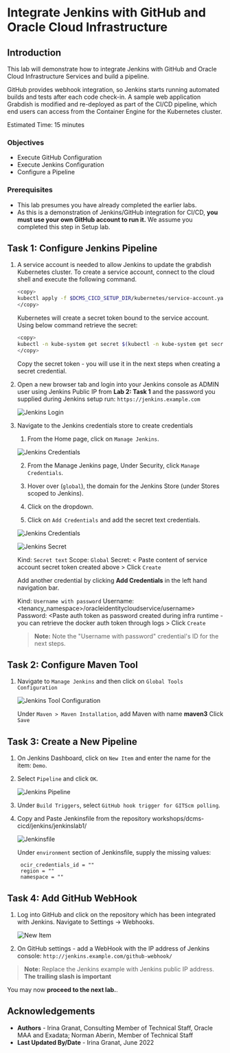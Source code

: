 # Integrate Jenkins with GitHub and Oracle Cloud Infrastructure

## Introduction

This lab will demonstrate how to integrate Jenkins with GitHub and Oracle Cloud Infrastructure Services and build a pipeline.

GitHub provides webhook integration, so Jenkins starts running automated builds and tests after each code check-in. A sample web application Grabdish is modified and re-deployed as part of the CI/CD pipeline, which end users can access from the Container Engine for the Kubernetes cluster.

Estimated Time: 15 minutes

### Objectives

* Execute GitHub Configuration
* Execute Jenkins Configuration
* Configure a Pipeline

### Prerequisites

* This lab presumes you have already completed the earlier labs.
* As this is a demonstration of Jenkins/GitHub integration for CI/CD, **you must use your own GitHub account to run it.** We assume you completed this step in Setup lab.

## Task 1: Configure Jenkins Pipeline

1. A service account is needed to allow Jenkins to update the grabdish Kubernetes cluster. To create a service account, connect to the cloud shell and execute the following command.

     ```bash
     <copy>
     kubectl apply -f $DCMS_CICD_SETUP_DIR/kubernetes/service-account.yaml
     </copy>
     ```

     Kubernetes will create a secret token bound to the service account. Using below command retrieve the secret:

     ```bash
     <copy>
     kubectl -n kube-system get secret $(kubectl -n kube-system get secret | grep kube-cicd | awk '{print $1}') -o jsonpath='{.data.token}' | base64 -d
     </copy>
     ```

     Copy the secret token - you will use it in the next steps when creating a secret credential.

2. Open a new browser tab and login into your Jenkins console as ADMIN user using Jenkins Public IP from **Lab 2: Task 1** and the password you supplied during Jenkins setup run: `https://jenkins.example.com`

   ![Jenkins Login](images/jenkins-login.png " ")

3. Navigate to the Jenkins credentials store to create credentials

   1. From the Home page, click on `Manage Jenkins`.

   ![Jenkins Credentials](images/jenkins-creds.png " ")

   2. From the Manage Jenkins page, Under Security, click `Manage Credentials`.

   3. Hover over (`global`), the domain for the Jenkins Store (under Stores scoped to Jenkins).

   4. Click on the dropdown.

   5. Click on `Add Credentials` and add the secret text credentials.

   ![Jenkins Credentials](images/jenkins-store.png " ")

   ![Jenkins Secret](images/jenkins-secret-creds.png " ")

     Kind: `Secret text`
     Scope: `Global`
     Secret: < Paste content of service account secret token created above >
     Click `Create`

    Add another credential by clicking **Add Credentials** in the left hand navigation bar.

     Kind: `Username with password`
     Username: <tenancy_namespace>/oracleidentitycloudservice/username>
     Password: <Paste auth token as password created during infra runtime - you can retrieve the docker auth token through logs >
     Click `Create`

     > **Note:** Note the "Username with password" credential's ID for the next steps.

## Task 2: Configure Maven Tool

1. Navigate to `Manage Jenkins` and then click on `Global Tools Configuration`

     ![Jenkins Tool Configuration](images/jenkins-tool-config.png " ")

     Under `Maven > Maven Installation`, add Maven with name **maven3**
     Click `Save`

## Task 3: Create a New Pipeline

1. On Jenkins Dashboard, click on `New Item` and enter the name for the item: `Demo`.

2. Select `Pipeline` and click `OK`.

     ![Jenkins Pipeline ](images/jenkins-pipeline.png " ")

3. Under `Build Triggers`, select `GitHub hook trigger for GITScm polling`.

4. Copy and Paste Jenkinsfile from the repository workshops/dcms-cicd/jenkins/jenkinslab1/


     ![Jenkinsfile](images/jenkins-pipeline-file.png " ")

     Under `environment` section of Jenkinsfile, supply the missing values:

        ocir_credentials_id = ""
        region = ""
        namespace = ""

## Task 4: Add GitHub WebHook

1. Log into GitHub and click on the repository which has been integrated with Jenkins. Navigate to Settings -> Webhooks.

     ![New Item](images/github-webhooks.png " ")

2. On GitHub settings - add a WebHook with the IP address of Jenkins console: `http://jenkins.example.com/github-webhook/`

> **Note:** Replace the Jenkins example with Jenkins public IP address. **The trailing slash is important**

You may now **proceed to the next lab.**.

## Acknowledgements

* **Authors** - Irina Granat, Consulting Member of Technical Staff, Oracle MAA and Exadata; Norman Aberin, Member of Technical Staff
* **Last Updated By/Date** - Irina Granat, June 2022
